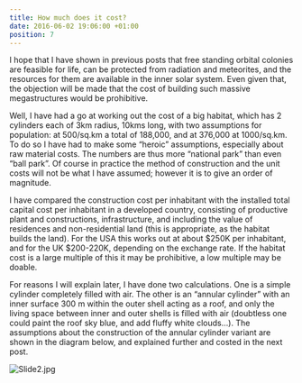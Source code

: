 ```yaml
---
title: How much does it cost?
date: 2016-06-02 19:06:00 +01:00
position: 7
---
```


I hope that I have shown in previous posts that free standing orbital colonies are feasible for life, can be protected from radiation and meteorites, and the resources for them are available in the inner solar system. Even given that, the objection will be made that the cost of building such massive megastructures would be prohibitive.

Well, I have had a go at working out the cost of a big habitat, which has 2 cylinders each of 3km radius, 10kms long, with two assumptions for population:  at 500/sq.km a total of 188,000, and at 376,000 at 1000/sq.km. To do so I have had to make some “heroic” assumptions, especially about raw material costs. The numbers are thus more “national park” than even “ball park”. Of course in practice the method of construction and the unit costs will not be what I have assumed; however it is to give an order of magnitude. 

I have compared the construction cost per inhabitant with the installed total capital cost per inhabitant in a developed country, consisting of productive plant and constructions, infrastructure, and including the value of residences and non-residential land (this is appropriate, as the habitat builds the land). For the USA this works out at about $250K per inhabitant, and for the UK $200-220K, depending on the exchange rate. If the habitat cost is a large multiple of this it may be prohibitive, a low multiple may be doable.

For reasons I will explain later, I have done two calculations. One is a simple cylinder completely filled with air. The other is an “annular cylinder” with an inner surface 300 m within the outer shell acting as a roof, and only the living space between inner and outer shells is filled with air (doubtless one could paint the roof sky blue, and add fluffy white clouds…). The assumptions about the construction of the annular cylinder variant are shown in the diagram below, and explained further and costed in the next post.

![Slide2.jpg](/uploads/Slide2.jpg)
